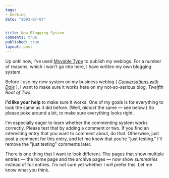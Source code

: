 ```yaml
--- 
tags:
- Geeking
date: "2003-07-07"


title: New Blogging System
comments: true
published: true
layout: post
---
```


<p> Up until now, I've used <a href="http://www.movabletype.org">Movable Type</a> to publish my weblogs. For a number of reasons, which I won't go into here, I have written my own blogging system. </p>
<p> Before I use my new system on my business weblog (<em>
<a href="http://www.dhemery.com/journal/index.html">Conversations with Dale</a>
</em>), I want to make sure it works here on my not-so-serious blog, <em>Twelfth Root of Two</em>. </p>
<p>
<strong>I'd like your help</strong> to make sure it works. One of my goals is for everything to look the same as it did before. (Well, <em>almost</em> the same &#8212; see below.) So please poke around a bit, to make sure everything looks right. </p>
<p> I'm especially eager to learn whether the commenting system works correctly. Please test that by adding a comment or two. If you find an interesting entry that you want to comment about, do that. Otherwise, just post a comment for this entry, and let me know that you're "just testing." I'll remove the "just testing" comments later. </p>
<p> There is one thing that I want to look different. The pages that show multiple entries &#8212; the home page and the archive pages &#8212; now show <em>summaries</em> instead of full entries. I'm not sure yet whether I will prefer this. Let me know what you think. </p>
